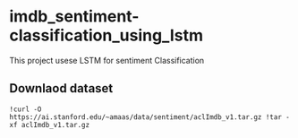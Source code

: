 # imdb_sentiment-classification_using_lstm

This project usese LSTM for sentiment Classification


## Downlaod dataset 

`
!curl -O https://ai.stanford.edu/~amaas/data/sentiment/aclImdb_v1.tar.gz
!tar -xf aclImdb_v1.tar.gz
`
